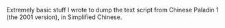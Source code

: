 Extremely basic stuff I wrote to dump the text script from Chinese Paladin 1 (the 2001 version), in Simplified Chinese.
